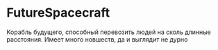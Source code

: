 # FutureSpacecraft
Корабль будущего, способный перевозить людей на сколь длинные расстояния. Имеет много новшеств, да и выглядит не дурно 
